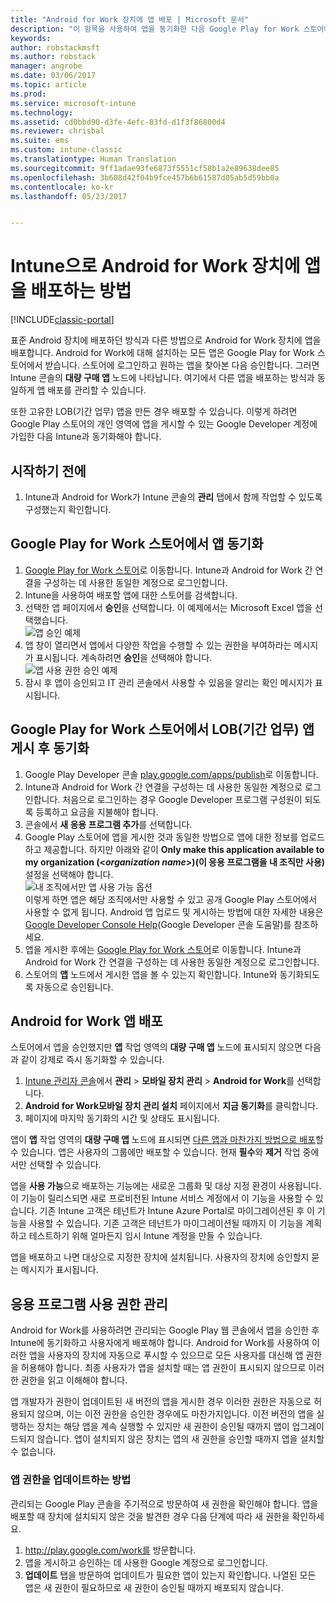 ```yaml
---
title: "Android for Work 장치에 앱 배포 | Microsoft 문서"
description: "이 항목을 사용하여 앱을 동기화한 다음 Google Play for Work 스토어에서 Android for Work 장치로 배포합니다."
keywords: 
author: robstackmsft
ms.author: robstack
manager: angrobe
ms.date: 03/06/2017
ms.topic: article
ms.prod: 
ms.service: microsoft-intune
ms.technology: 
ms.assetid: cd0bbd90-d3fe-4efc-83fd-d1f3f86800d4
ms.reviewer: chrisbal
ms.suite: ems
ms.custom: intune-classic
ms.translationtype: Human Translation
ms.sourcegitcommit: 9ff1adae93fe6873f5551cf58b1a2e89638dee85
ms.openlocfilehash: 3b608d42f04b9fce457b6b61587d05ab5d59bb0a
ms.contentlocale: ko-kr
ms.lasthandoff: 05/23/2017


---
```


# <a name="how-to-deploy-apps-to-android-for-work-devices-with-intune"></a>Intune으로 Android for Work 장치에 앱을 배포하는 방법

[!INCLUDE[classic-portal](../includes/classic-portal.md)]

표준 Android 장치에 배포하던 방식과 다른 방법으로 Android for Work 장치에 앱을 배포합니다. Android for Work에 대해 설치하는 모든 앱은 Google Play for Work 스토어에서 받습니다. 스토어에 로그인하고 원하는 앱을 찾아본 다음 승인합니다.
그러면 Intune 콘솔의 **대량 구매 앱** 노드에 나타납니다. 여기에서 다른 앱을 배포하는 방식과 동일하게 앱 배포를 관리할 수 있습니다.

또한 고유한 LOB(기간 업무) 앱을 만든 경우 배포할 수 있습니다. 이렇게 하려면 Google Play 스토어의 개인 영역에 앱을 게시할 수 있는 Google Developer 계정에 가입한 다음 Intune과 동기화해야 합니다.

## <a name="before-you-start"></a>시작하기 전에

1. Intune과 Android for Work가 Intune 콘솔의 **관리** 탭에서 함께 작업할 수 있도록 구성했는지 확인합니다.

## <a name="synchronize-an-app-from-the-google-play-for-work-store"></a>Google Play for Work 스토어에서 앱 동기화


1. [Google Play for Work 스토어](https://play.google.com/work)로 이동합니다. Intune과 Android for Work 간 연결을 구성하는 데 사용한 동일한 계정으로 로그인합니다.
2. Intune을 사용하여 배포할 앱에 대한 스토어를 검색합니다.
3. 선택한 앱 페이지에서 **승인**을 선택합니다. 이 예제에서는 Microsoft Excel 앱을 선택했습니다.<br>
  ![앱 승인 예제](media/approve.png)
4. 앱 창이 열리면서 앱에서 다양한 작업을 수행할 수 있는 권한을 부여하라는 메시지가 표시됩니다. 계속하려면 **승인**을 선택해야 합니다.<br>
  ![앱 사용 권한 승인 예제](media/approve-app-permissions.png)
5. 잠시 후 앱이 승인되고 IT 관리 콘솔에서 사용할 수 있음을 알리는 확인 메시지가 표시됩니다.

## <a name="publish-then-synchronize-a-line-of-business-app-from-the-google-play-for-work-store"></a>Google Play for Work 스토어에서 LOB(기간 업무) 앱 게시 후 동기화

1. Google Play Developer 콘솔 [play.google.com/apps/publish](https://play.google.com/apps/publish)로 이동합니다.
2. Intune과 Android for Work 간 연결을 구성하는 데 사용한 동일한 계정으로 로그인합니다. 처음으로 로그인하는 경우 Google Developer 프로그램 구성원이 되도록 등록하고 요금을 지불해야 합니다.
3. 콘솔에서 **새 응용 프로그램 추가**를 선택합니다.
4. Google Play 스토어에 앱을 게시한 것과 동일한 방법으로 앱에 대한 정보를 업로드하고 제공합니다. 하지만 아래와 같이 **Only make this application available to my organization (<*organization name*>)(이 응용 프로그램을 내 조직만 사용)** 설정을 선택해야 합니다.<br>
  ![내 조직에서만 앱 사용 가능 옵션](media/restrict.png)<br>
이렇게 하면 앱은 해당 조직에서만 사용할 수 있고 공개 Google Play 스토어에서 사용할 수 없게 됩니다.
Android 앱 업로드 및 게시하는 방법에 대한 자세한 내용은 [Google Developer Console Help](https://support.google.com/googleplay/android-developer/answer/113469)(Google Developer 콘솔 도움말)를 참조하세요.
5. 앱을 게시한 후에는 [Google Play for Work 스토어](https://play.google.com/work)로 이동합니다. Intune과 Android for Work 간 연결을 구성하는 데 사용한 동일한 계정으로 로그인합니다.
6. 스토어의 **앱** 노드에서 게시한 앱을 볼 수 있는지 확인합니다. Intune와 동기화되도록 자동으로 승인됩니다.

## <a name="deploy-an-android-for-work-app"></a>Android for Work 앱 배포

스토어에서 앱을 승인했지만 **앱** 작업 영역의 **대량 구매 앱** 노드에 표시되지 않으면 다음과 같이 강제로 즉시 동기화할 수 있습니다.

1. [Intune 관리자 콘솔](https://manage.microsoft.com)에서 **관리** > **모바일 장치 관리** > **Android for Work**를 선택합니다.
2. **Android for Work모바일 장치 관리 설치** 페이지에서 **지금 동기화**를 클릭합니다.
3. 페이지에 마지막 동기화의 시간 및 상태도 표시됩니다.

앱이 **앱** 작업 영역의 **대량 구매 앱** 노드에 표시되면 [다른 앱과 마찬가지 방법으로 배포](deploy-apps-in-microsoft-intune.md)할 수 있습니다. 앱은 사용자의 그룹에만 배포할 수 있습니다. 현재 **필수**와 **제거** 작업 중에서만 선택할 수 있습니다.

앱을 **사용 가능**으로 배포하는 기능에는 새로운 그룹화 및 대상 지정 환경이 사용됩니다. 이 기능이 릴리스되면 새로 프로비전된 Intune 서비스 계정에서 이 기능을 사용할 수 있습니다. 기존 Intune 고객은 테넌트가 Intune Azure Portal로 마이그레이션된 후 이 기능을 사용할 수 있습니다. 기존 고객은 테넌트가 마이그레이션될 때까지 이 기능을 계획하고 테스트하기 위해 얼마든지 임시 Intune 계정을 만들 수 있습니다.

앱을 배포하고 나면 대상으로 지정한 장치에 설치됩니다. 사용자의 장치에 승인할지 묻는 메시지가 표시됩니다.

## <a name="manage-app-permissions"></a>응용 프로그램 사용 권한 관리
Android for Work를 사용하려면 관리되는 Google Play 웹 콘솔에서 앱을 승인한 후 Intune에 동기화하고 사용자에게 배포해야 합니다.  Android for Work를 사용하여 이러한 앱을 사용자의 장치에 자동으로 푸시할 수 있으므로 모든 사용자를 대신해 앱 권한을 허용해야 합니다.  최종 사용자가 앱을 설치할 때는 앱 권한이 표시되지 않으므로 이러한 권한을 읽고 이해해야 합니다.

앱 개발자가 권한이 업데이트된 새 버전의 앱을 게시한 경우 이러한 권한은 자동으로 허용되지 않으며, 이는 이전 권한을 승인한 경우에도 마찬가지입니다. 이전 버전의 앱을 실행하는 장치는 해당 앱을 계속 실행할 수 있지만 새 권한이 승인될 때까지 앱이 업그레이드되지 않습니다. 앱이 설치되지 않은 장치는 앱의 새 권한을 승인할 때까지 앱을 설치할 수 없습니다.

### <a name="how-to-update-app-permissions"></a>앱 권한을 업데이트하는 방법

관리되는 Google Play 콘솔을 주기적으로 방문하여 새 권한을 확인해야 합니다. 앱을 배포할 때 장치에 설치되지 않은 것을 발견한 경우 다음 단계에 따라 새 권한을 확인하세요.

1. http://play.google.com/work를 방문합니다.
2. 앱을 게시하고 승인하는 데 사용한 Google 계정으로 로그인합니다.
3. **업데이트** 탭을 방문하여 업데이트가 필요한 앱이 있는지 확인합니다.  나열된 모든 앱은 새 권한이 필요하므로 새 권한이 승인될 때까지 배포되지 않습니다.  

